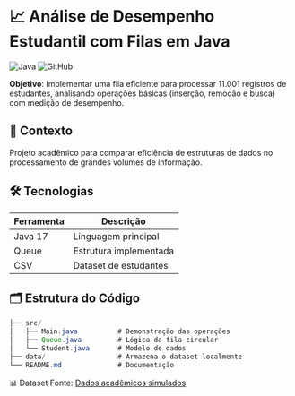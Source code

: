 # 📈 Análise de Desempenho Estudantil com Filas em Java

![Java](https://img.shields.io/badge/Java-17-blue)
![GitHub](https://img.shields.io/badge/Status-Concluído-brightgreen)

**Objetivo**: Implementar uma fila eficiente para processar 11.001 registros de estudantes, analisando operações básicas (inserção, remoção e busca) com medição de desempenho.

## 🧠 Contexto
Projeto acadêmico para comparar eficiência de estruturas de dados no processamento de grandes volumes de informação.

## 🛠️ Tecnologias
| Ferramenta | Descrição              |
|------------|------------------------|
| Java 17    | Linguagem principal    |
| Queue      | Estrutura implementada |
| CSV        | Dataset de estudantes  |

## 🗂️ Estrutura do Código
``` Java
├── src/
│   ├── Main.java          # Demonstração das operações
│   ├── Queue.java         # Lógica da fila circular
│   └── Student.java       # Modelo de dados
├── data/                  # Armazena o dataset localmente
└── README.md              # Documentação
```

📊 Dataset
Fonte: [Dados acadêmicos simulados](https://www.kaggle.com/datasets/jayaantanaath/student-habits-vs-academic-performance)
